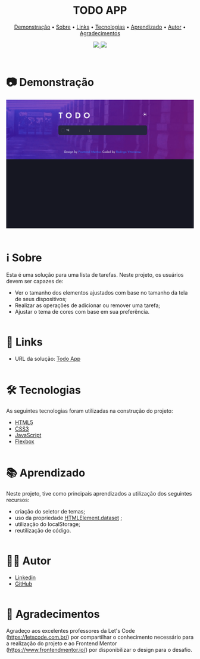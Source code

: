 <h1 align="center">
    TODO APP
</h1>


<p align="center">
 <a href="#📷-demonstração">Demonstração</a> •
 <a href="#ℹ️-sobre">Sobre</a> • 
 <a href="#🔗-links">Links</a> • 
 <a href="#🛠-tecnologias">Tecnologias</a> • 
 <a href="#📚-aprendizado">Aprendizado</a> • 
 <a href="#👨‍💻-autor">Autor</a> • 
 <a href="#👏-agradecimentos">Agradecimentos</a> 
</p>
<p align="center">

<a href="https://www.linkedin.com/in/rodrigovitoriense/">
<img src="https://img.shields.io/static/v1?label=DEVELOPER&message=RODRIGOVITORIENSE&color=7159c1&style=for-the-badge&logo="/>
</a>

<img src="https://img.shields.io/static/v1?label=LICENSE&message=MIT&color=7159c1&style=for-the-badge&logo="/>
</p><br>

# 📷 Demonstração

<img src="./images/preview.gif">
<br><br>

# ℹ️ Sobre

Esta é uma solução para uma lista de tarefas. Neste projeto, os usuários devem ser capazes de:

- Ver o tamanho dos elementos ajustados com base no tamanho da tela de seus dispositivos;
- Realizar as operações de adicionar ou remover uma tarefa;
- Ajustar o tema de cores com base em sua preferência.
  <br><br>

# 🔗 Links

- URL da solução: [Todo App]()
  <br><br>

# 🛠 Tecnologias

As seguintes tecnologias foram utilizadas na construção do projeto:

- [HTML5](https://developer.mozilla.org/en-US/docs/Glossary/HTML5)
- [CSS3](https://developer.mozilla.org/pt-BR/docs/Web/CSS)
- [JavaScript](https://developer.mozilla.org/pt-BR/docs/Web/JavaScript)
- [Flexbox](https://developer.mozilla.org/pt-BR/docs/Web/CSS/CSS_Flexible_Box_Layout/Basic_Concepts_of_Flexbox)
  <br><br>

# 📚 Aprendizado

Neste projeto, tive como principais aprendizados a utilização dos seguintes recursos:

- criação do seletor de temas;
- uso da propriedade [HTMLElement.dataset](https://developer.mozilla.org/pt-BR/docs/Web/API/HTMLOrForeignElement/dataset) ;
- utilização do localStorage;
- reutilização de código.
  <br><br>

# 👨‍💻 Autor

- [Linkedin](https://www.linkedin.com/in/rodrigovitoriense/)
- [GitHub](https://github.com/rodrigorvix)
  <br><br>

# 👏 Agradecimentos

Agradeço aos excelentes professores da Let's Code (https://letscode.com.br/) por compartilhar o conhecimento necessário para a realização do projeto e ao Frontend Mentor (https://www.frontendmentor.io/) por disponibilizar o design para o desafio.
